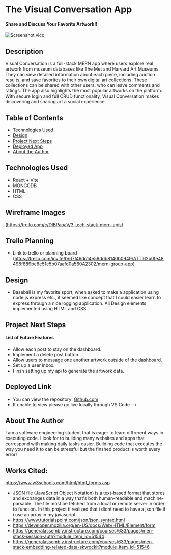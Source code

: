 # The Visual Conversation App

#### Share and Discuss Your Favorite Artwork!! 
![Screenshot vico](https://github.com/user-attachments/assets/7ba6c2e5-afa3-41e6-86e6-6e282d945834)



## Description
Visual Conversation is a full-stack MERN app where users explore real artwork from museum databases like The Met and Harvard Art Museums. They can view detailed information about each piece, including auction results, and save favorites to their own digital art collections. These collections can be shared with other users, who can leave comments and ratings. The app also highlights the most popular artworks on the platform. With secure login and full CRUD functionality, Visual Conversation makes discovering and sharing art a social experience.

## Table of Contents
* [Technologies Used](#technologiesused)
* [Design](#design)
* [Project Next Steps](#nextsteps)
* [Deployed App](#deployment)
* [About the Author](#author)

## <a name="technologiesused"></a>Technologies Used
* React + Vite
* MONGODB
* HTML
* CSS


## Wireframe Images
(https://trello.com/c/DlBPaoaV/3-tech-stack-mern-apis)

## Trello Planning
* Link to trello or planning board - (https://trello.com/invite/b/67f46dc14e58ddb8140b0949/ATTI62b0fe48498f889be6e51e5b07aafd0a560A2302/mern-group-app)

## <a name="design"></a>Design
* Baseball is my favorite sport, when asked to make a application using node.js express etc., it seemed like concept that I could easier learn to express through a nice logging application. All Design elements implemented using HTML and CSS. 


## <a name="nextsteps"></a>Project Next Steps
#### List of Future Features
* Allow each post to stay on the dashboard.
* Implement a delete post button.
* Allow users to message one another artwork outside of the dashboard.
* Set up a user inbox.
* Finsh setting up my api to generate the artwork data.


## <a name="deployment"></a>Deployed Link


* You can view the repository:
[Github.com](https://github.com/swisswhale/vico-front-end/tree/main)
* If unable to view please go live locally through VS Code -->

## <a name="author"></a>About The Author
I am a software engineering student that is eager to learn diffrerent ways in executing code. I look for to building many websites and apps that correspond with making daily tasks easier. Building code that executes the way you need it to can be stressful but the finshed product is worth every error!
    
## Works Cited:
https://www.w3schools.com/html/html_forms.asp
- JSON file (JavaScript Object Notation) is a text-based format that stores and exchanges data in a way that's both human-readable and machine-parsable. The file most be fetched from a local or remote server in order to function. In this project ti realized that i didnt need to have a json file if i use an array in my javascript.
- https://www.tutorialspoint.com/json/json_syntax.html
- https://developer.mozilla.org/en-US/docs/Web/HTML/Element/form
- https://generalassembly.instructure.com/courses/633/pages/men-stack-session-auth?module_item_id=51544
- https://generalassembly.instructure.com/courses/633/pages/men-stack-embedding-related-data-skyrockit?module_item_id=51546
